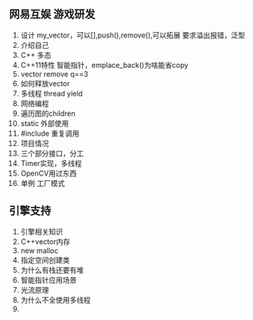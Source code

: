 ## 网易互娱 游戏研发

1. 设计 my_vector，可以[],push(),remove(),可以拓展
要求溢出报错，泛型
2. 介绍自己
3. C++ 多态
4. C++11特性 智能指针，emplace_back()为啥能省copy
5. vector remove q==3
6. 如何释放vector
7. 多线程 thread yield
8. 网络编程
9. 遍历图的children
10. static 外部使用
11. #include 重复调用
12. 项目情况
13. 三个部分接口，分工
14. Timer实现，多线程
15. OpenCV用过东西
16. 单例 工厂模式

## 引擎支持
1. 引擎相关知识
2. C++vector内存
3. new malloc
4. 指定空间创建类
5. 为什么有栈还要有堆
6. 智能指针应用场景
7. 光流原理
8. 为什么不全使用多线程
9. 